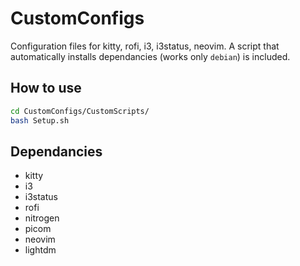 # CustomConfigs

<p>Configuration files for kitty, rofi, i3, i3status, neovim.
A script that automatically installs dependancies (works only <code>debian</code>) is included.</p>

## How to use

```bash
cd CustomConfigs/CustomScripts/
bash Setup.sh
```

## Dependancies
<ul>
  <li>kitty</li>
  <li>i3</li>
  <li>i3status</li>
  <li>rofi</li>
  <li>nitrogen</li>
  <li>picom</li>
  <li>neovim</li>
  <li>lightdm</li>
</ul>
